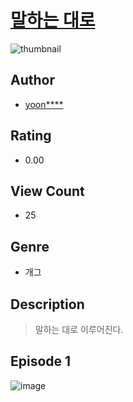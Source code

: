 # [말하는 대로](https://comic.naver.com/challenge/list?titleId=811438)
![thumbnail](https://image-comic.pstatic.net/user_contents_data/challenge_comic/2023/05/25/upload_3905296223550269029_480x623.jpeg)

## Author
- [yoon****](https://comic.naver.com/artistTitle?id=367322)

## Rating
- 0.00

## View Count
- 25

## Genre
- 개그

## Description
> 말하는 대로 이루어진다.


## Episode 1
![image](https://image-comic.pstatic.net/user_contents_data/challenge_comic/2023/05/25/367322/upload_4121466982026469686.jpeg)
